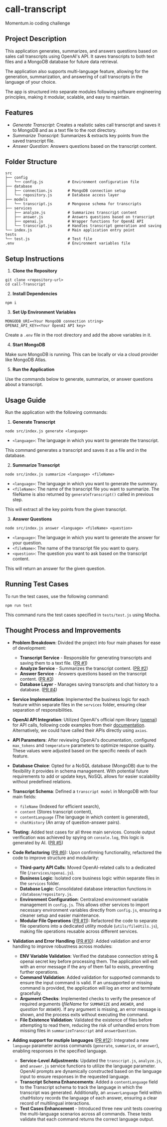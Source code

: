 # call-transcript
Momentum.io coding challenge

## Project Description
This application generates, summarizes, and answers questions based on sales call transcripts using OpenAI's API. It saves transcripts to both text files and a MongoDB database for future data retrieval.

The application also supports multi-language feature, allowing for the generation, summarization, and answering of call transcripts in the language of your choice.

The app is structured into separate modules following software engineering principles, making it modular, scalable, and easy to maintain.

## Features
- *Generate Transcript*: Creates a realistic sales call transcript and saves it to MongoDB and as a text file to the root directory.
- *Summarize Transcript*: Summarizes & extracts key points from the saved transcript file.
- *Answer Question*: Answers questions based on the transcript content.

## Folder Structure
```
src
├── config
│   └── config.js           # Environment configuration file
├── database
│   ├── connection.js       # MongoDB connection setup
│   └── repository.js       # Database access layer
├── models
│   └── transcript.js       # Mongoose schema for transcripts
├── services
│   ├── analyze.js          # Summarizes transcript content
│   ├── answer.js           # Answers questions based on transcript
│   ├── openai.js           # Wrapper functions for OpenAI API
│   └── transcript.js       # Handles transcript generation and saving
└── index.js                # Main application entry point
tests
└── test.js                 # Test file
.env                        # Environment variables file
```

## Setup Instructions
1. **Clone the Repository**
```
git clone <repository-url>
cd call-Transcript
```

2. **Install Dependencies**
```
npm i
```

3. **Set Up Environment Variables**
```
MONGODB_URI=<Your MongoDB connection string>
OPENAI_API_KEY=<Your OpenAI API key>
```
Create a `.env` file in the root directory and add the above variables in it.

4. **Start MongoDB**

Make sure MongoDB is running. This can be locally or via a cloud provider like MongoDB Atlas.

5. **Run the Application**

Use the commands below to generate, summarize, or answer questions about a transcript.

## Usage Guide
Run the application with the following commands:

1. **Generate Transcript**
```
node src/index.js generate <language>
```
- `<language>`: The language in which you want to generate the transcript.

This command generates a transcript and saves it as a file and in the database.

2. **Summarize Transcript**
```
node src/index.js summarize <language> <fileName>
```
- `<language>`: The language in which you want to generate the summary.
- `<fileName>`: The name of the transcript file you want to summarize. The fileName is also returned by `generateTranscript()` called in previous step.

This will extract all the key points from the given transcript.

3. **Answer Questions**
```
node src/index.js answer <language> <fileName> <question>
```
- `<language>`: The language in which you want to generate the answer for your question.
- `<fileName>`: The name of the transcript file you want to query.
- `<question>`: The question you want to ask based on the transcript content.

This will return an answer for the given question.

## Running Test Cases

To run the test cases, use the following command:

```
npm run test
```

This command runs the test cases specified in `tests/test.js` using Mocha.


## Thought Process and Improvements

- **Problem Breakdown**: Divided the project into four main phases for ease of development:
    - **Transcript Service** - Responsible for generating transcripts and saving them to a text file. ([PR #1](https://github.com/ApoorvTyagi/call-transcript/pull/1))
    - **Analyze Service** - Summarizes the transcript content. ([PR #2](https://github.com/ApoorvTyagi/call-transcript/pull/2))
    - **Answer Service** - Answers questions based on the transcript content. ([PR #3](https://github.com/ApoorvTyagi/call-transcript/pull/3))
    - **Database Layer** - Manages saving transcripts and chat history to a database. ([PR #4](https://github.com/ApoorvTyagi/call-transcript/pull/4))

- **Service Implementation**: Implemented the business logic for each feature within separate files in the `services` folder, ensuring clear separation of responsibilities.

- **OpenAI API Integration**: Utilized OpenAI's official npm library ([openai](https://www.npmjs.com/package/openai)) for API calls, following code examples from their [documentation](https://platform.openai.com/docs/api-reference/chat?lang=node.js). Alternatively, we could have called their APIs directly using `axios`.

- **API Parameters**: After reviewing OpenAI's documentation, configured `max_tokens` and `temperature` parameters to optimize response quality. These values were adjusted based on the specific needs of each feature.

- **Database Choice**: Opted for a NoSQL database (MongoDB) due to the flexibility it provides in schema management. With potential future requirements to add or update keys, NoSQL allows for easier scalability without predefined relations.

- **Transcript Schema**: Defined a `transcript model` in MongoDB with four main fields:
    - `fileName` (Indexed for efficient search),
    - `content` (Stores transcript content),
    - `contentLanguage` (The language in which content is generated),
    - `chatHistory` (An array of question-answer pairs).

- **Testing**: Added test cases for all three main services. Console output verification was achieved by spying on `console.log`, this logic is generated by AI. ([PR #5](https://github.com/ApoorvTyagi/call-transcript/pull/5))

- **Code Refactoring** ([PR #6](https://github.com/ApoorvTyagi/call-transcript/pull/6)): Upon confirming functionality, refactored the code to improve structure and modularity:
    - **Third-party API Calls**: Moved OpenAI-related calls to a dedicated file (`/services/openai.js`).
    - **Business Logic**: Isolated core business logic within separate files in the `services` folder.
    - **Database Logic**: Consolidated database interaction functions in `/database/repository.js`.
    - **Environment Configuration**: Centralized environment variable management in `config.js`. This allows other services to import necessary environment variables directly from `config.js`, ensuring a cleaner setup and easier maintenance.
    - **Modular File Operations** ([PR #11](https://github.com/ApoorvTyagi/call-transcript/pull/11)): Refactored the code to separate file operations into a dedicated utility module (`utils/fileUtils.js`), making file operations reusable across different services.
    
- **Validation and Error Handling** ([PR #10](https://github.com/ApoorvTyagi/call-transcript/pull/10)): Added validation and error handling to improve robustness across modules:
    - **ENV Variable Validation**: Verified the database connection string & openai secret key before processing them. The application will exit with an error message if the any of them fail to exists, preventing further operations.
    - **Command Validation**: Added validation for supported commands to ensure the input command is valid. If an unsupported or missing command is provided, the application will log an error and terminate gracefully.
    - **Argument Checks**: Implemented checks to verify the presence of required arguments (*fileName* for `SUMMARIZE` and `ANSWER`, and *question* for `ANSWER`). If any argument is missing, an error message is shown, and the process exits without executing the command.
    - **File Existence Validation**: Validated the existence of files before attempting to read them, reducing the risk of unhandled errors from missing files in `summarizeTranscript` and `answerQuestion`.

- **Adding support for mutiple languages** ([PR #12](https://github.com/ApoorvTyagi/call-transcript/pull/12)): Integrated a new `language` parameter across commands (`generate`, `summarize`, or `answer`), enabling responses in the specified language.
    - **Service-Level Adjustments**: Updated the `transcript.js`, `analyze.js`, and `answer.js` service functions to utilize the language parameter. OpenAI prompts are dynamically constructed based on the language input to ensure responses in the requested language.
    - **Transcript Schema Enhancements**: Added a `contentLanguage` field to the Transcript schema to track the language in which the transcript was generated. Additionally, an `answerLanguage` field within chatHistory records the language of each answer, ensuring a clear record of multilingual interactions.
    - **Test Cases Enhancement** -  Introduced three new unit tests covering the multi-language scenarios across all commands. These tests validate that each command returns the correct language output.